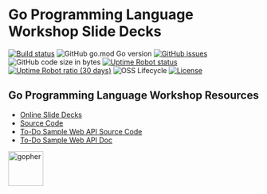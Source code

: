 # Go Programming Language Workshop Slide Decks

[![Build status](https://img.shields.io/travis/rfinochi/golang-workshop-decks?style=plastic&logo=travis)](https://travis-ci.org/rfinochi/golang-workshop-decks)
![GitHub go.mod Go version](https://img.shields.io/github/go-mod/go-version/rfinochi/golang-workshop-decks?style=plastic)
[![GitHub issues](https://img.shields.io/github/issues/rfinochi/golang-workshop-decks?style=plastic)](https://github.com/rfinochi/golang-workshop-decks/issues)
![GitHub code size in bytes](https://img.shields.io/github/languages/code-size/rfinochi/golang-workshop-decks?style=plastic)
[![Uptime Robot status](https://img.shields.io/uptimerobot/status/m783326337-351b881e251837d34da4cfa1?style=plastic)](https://decks.golang-workshop.io)
[![Uptime Robot ratio (30 days)](https://img.shields.io/uptimerobot/ratio/m783326337-351b881e251837d34da4cfa1?style=plastic)](https://status.golang-workshop.io)
![OSS Lifecycle](https://img.shields.io/osslifecycle/rfinochi/golang-workshop-decks?style=plastic)
[![License](https://img.shields.io/github/license/rfinochi/golang-workshop-decks?style=plastic)](https://opensource.org/licenses/mit-license.php)

## Go Programming Language Workshop Resources

* [Online Slide Decks](https://decks.golang-workshop.io)
* [Source Code](https://github.com/rfinochi/golang-workshop-src)
* [To-Do Sample Web API Source Code](https://github.com/rfinochi/golang-workshop-todo)
* [To-Do Sample Web API Doc](https://todo.golang-workshop.io/api-docs/index.html)

<img src="https://blog.golang.org/gopher/gopher.png" alt="gopher" width="70"/>